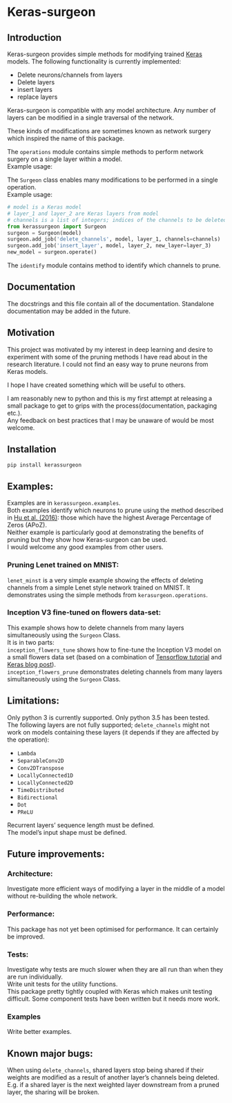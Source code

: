 # Keras-surgeon

## Introduction
Keras-surgeon provides simple methods for modifying trained 
[Keras][] models. The following functionality is currently implemented:
* Delete neurons/channels from layers
* Delete layers
* insert layers
* replace layers

Keras-surgeon is compatible with any model architecture. Any number of 
layers can be modified in a single traversal of the network.

These kinds of modifications are sometimes known as network surgery which 
inspired the name of this package.

The `operations` module contains simple methods to perform network surgery on a 
single layer within a model.\
Example usage:


The `Surgeon` class enables many modifications to be performed in a single operation.\
Example usage:
```python
# model is a Keras model
# layer_1 and layer_2 are Keras layers from model
# channels is a list of integers; indices of the channels to be deleted
from kerassurgeon import Surgeon
surgeon = Surgeon(model)
surgeon.add_job('delete_channels', model, layer_1, channels=channels)
surgeon.add_job('insert_layer', model, layer_2, new_layer=layer_3)
new_model = surgeon.operate()
```
The `identify` module contains method to identify which channels to prune.


## Documentation
The docstrings and this file contain all of the documentation. Standalone 
documentation may be added in the future.


## Motivation
This project was motivated by my interest in deep learning and desire to 
experiment with some of the pruning methods I have read about in the research 
literature. I could not find an easy way to prune neurons from Keras models.

I hope I have created something which will be useful to others.

I am reasonably new to python and this is my first attempt at releasing a
small package to get to grips with the process(documentation, packaging etc.).\
Any feedback on best practices that I may be unaware of would be most welcome.


## Installation
```
pip install kerassurgeon
```
## Examples:
Examples are in `kerassurgeon.examples`.\
Both examples identify which neurons to prune using the method described in 
[Hu et al. (2016)][]: those which have the highest Average Percentage of Zeros (APoZ).\
Neither example is particularly good at demonstrating the benefits of pruning 
but they show how Keras-surgeon can be used.\
I would welcome any good examples from other users.

### Pruning Lenet trained on MNIST:
`lenet_minst` is a very simple example showing the effects of deleting channels from a 
simple Lenet style network trained on MNIST. It demonstrates using the simple 
methods from `kerasurgeon.operations`.

### Inception V3 fine-tuned on flowers data-set:
This example shows how to delete channels from many layers simultaneously using 
the `Surgeon` Class.\
It is in two parts:  
`inception_flowers_tune` shows how to fine-tune the Inception V3 model on a small flowers 
data set (based on a combination of [Tensorflow tutorial] and [Keras blog post]).\
`inception_flowers_prune` demonstrates deleting channels from many layers 
simultaneously using the `Surgeon` Class.


## Limitations:
Only python 3 is currently supported. Only python 3.5 has been tested.\
The following layers are not fully supported; `delete_channels` might not work 
on models containing these layers (it depends if they are affected by the 
operation):
* `Lambda`
* `SeparableConv2D`
* `Conv2DTranspose`
* `LocallyConnected1D`
* `LocallyConnected2D`
* `TimeDistributed`
* `Bidirectional`
* `Dot`
* `PReLU`

Recurrent layers’ sequence length must be defined.\
The model’s input shape must be defined.


## Future improvements:
### Architecture:
Investigate more efficient ways of modifying a layer in the middle of a model 
without re-building the whole network.

### Performance:
This package has not yet been optimised for performance. It can certainly be improved.

### Tests:
Investigate why tests are much slower when they are all run than when they are 
run individually.\
Write unit tests for the utility functions.\
This package pretty tightly coupled with Keras which makes unit testing difficult.
Some component tests have been written but it needs more work.

### Examples
Write better examples.


## Known major bugs:
When using `delete_channels`, shared layers stop being shared if their weights 
are modified as a result of another layer’s channels being deleted. E.g. if a 
shared layer is the next weighted layer downstream from a pruned layer, the 
sharing will be broken.

[Hu et al. (2016)]: http://arxiv.org/abs/1607.03250
[Keras]: https://github.com/fchollet/keras
[Tensorflow tutorial]: https://www.tensorflow.org/tutorials/image_retraining#training_on_flowers
[Keras blog post]: https://blog.keras.io/building-powerful-image-classification-models-using-very-little-data.html
